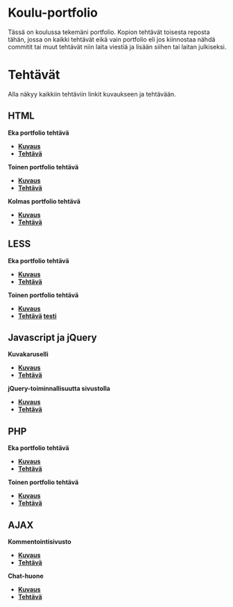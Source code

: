 # Koulu-portfolio
Tässä on koulussa tekemäni portfolio. Kopion tehtävät toisesta reposta tähän, jossa on kaikki tehtävät eikä vain portfolio eli jos kiinnostaa nähdä commitit tai muut tehtävät niin laita viestiä ja lisään siihen tai laitan julkiseksi.
# Tehtävät
Alla näkyy kaikkiin tehtäviin linkit kuvaukseen ja tehtävään.
## HTML
<b>Eka portfolio tehtävä<b>
- [Kuvaus](https://moodle.omnia.fi/mod/page/view.php?id=322777)
- [Tehtävä](https://github.com/ohuji/koulu-portfolio/blob/master/HTML/Harjoitus2/Teht%C3%A4v%C3%A42.html)
  
<b>Toinen portfolio tehtävä<b>
- [Kuvaus](https://moodle.omnia.fi/mod/page/view.php?id=322780)
- [Tehtävä](https://github.com/ohuji/koulu-portfolio/blob/master/HTML/Harjoitus5/Teht%C3%A4v%C3%A45.html)
  
<b>Kolmas portfolio tehtävä<b>
- [Kuvaus](https://moodle.omnia.fi/mod/page/view.php?id=322781)
- [Tehtävä](https://github.com/ohuji/koulu-portfolio/blob/master/HTML/Harjoitus6/Teht%C3%A4v%C3%A46.html)
## LESS
<b>Eka portfolio tehtävä<b>
- [Kuvaus](https://moodle.omnia.fi/mod/page/view.php?id=322785)
- [Tehtävä](https://github.com/ohuji/koulu-portfolio/tree/master/LESS/Toteutus1)
  
<b>Toinen portfolio tehtävä<b>
- [Kuvaus](https://moodle.omnia.fi/mod/page/view.php?id=322786)
- [Tehtävä](https://github.com/ohuji/koulu-portfolio/tree/master/LESS/Toteutus2)
  <a href="neuvontapalsta (3).sql">testi</a>
## Javascript ja jQuery
<b>Kuvakaruselli<b>
- [Kuvaus](https://moodle.omnia.fi/mod/page/view.php?id=325560)
- [Tehtävä](https://github.com/ohuji/koulu-portfolio/tree/master/Javascript%20ja%20jQuery/Kuvakaruselli)
 
<b>jQuery-toiminnallisuutta sivustolla<b>
- [Kuvaus](https://moodle.omnia.fi/mod/page/view.php?id=325714)
- [Tehtävä](https://github.com/ohuji/koulu-portfolio/tree/master/Javascript%20ja%20jQuery/jQuery-sivu)
## PHP
<b>Eka portfolio tehtävä<b>
- [Kuvaus](https://moodle.omnia.fi/mod/page/view.php?id=323855)
- [Tehtävä](https://github.com/ohuji/koulu-portfolio/tree/master/PHP/portfoliotehtava1)

<b>Toinen portfolio tehtävä<b>
- [Kuvaus](https://moodle.omnia.fi/mod/page/view.php?id=323856)
- [Tehtävä](https://github.com/ohuji/koulu-portfolio/tree/master/PHP/portfoliotehtava2)
## AJAX
<b>Kommentointisivusto<b>
- [Kuvaus](https://moodle.omnia.fi/mod/page/view.php?id=325712)
- [Tehtävä](https://github.com/ohuji/koulu-portfolio/tree/master/AJAX/kommentointisivusto)
  
<b>Chat-huone<b>
- [Kuvaus](https://moodle.omnia.fi/mod/page/view.php?id=325713)
- [Tehtävä](https://github.com/ohuji/koulu-portfolio/tree/master/AJAX/chat-huone)
